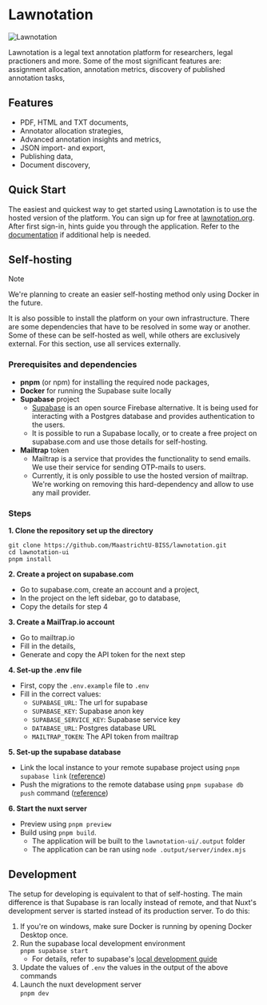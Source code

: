 # Lawnotation

![Lawnotation](https://www.lawnotation.org/assets/lawnotation_logo_v2-17f3df90.svg)

Lawnotation is a legal text annotation platform for researchers, legal practioners and more.
Some of the most significant features are: assignment allocation, annotation metrics, discovery of published annotation tasks, 

## Features
- PDF, HTML and TXT documents,
- Annotator allocation strategies,
- Advanced annotation insights and metrics,
- JSON import- and export,
- Publishing data,
- Document discovery,

## Quick Start
The easiest and quickest way to get started using Lawnotation is to use the hosted version of the platform. You can sign up for free at [lawnotation.org](lawnotation.org). 
After first sign-in, hints guide you through the application. Refer to the [documentation](https://docs.lawnotation.org/) if additional help is needed.

## Self-hosting

> [!NOTE]
> We're planning to create an easier self-hosting method only using Docker in the future.

It is also possible to install the platform on your own infrastructure. 
There are some dependencies that have to be resolved in some way or another. Some of these can be self-hosted as well, while others are exclusively external. For this section, use all services externally.

### Prerequisites and dependencies

- **pnpm** (or npm) for installing the required node packages,
- **Docker** for running the Supabase suite locally
- **Supabase** project
  - [Supabase](https://github.com/supabase/supabase) is an open source Firebase alternative. It is being used for interacting with a Postgres database and provides authentication to the users.
  - It is possible to run a Supabase locally, or to create a free project on supabase.com and use those details for self-hosting.
- **Mailtrap** token
  - Mailtrap is a service that provides the functionality to send emails. We use their service for sending OTP-mails to users.
  - Currently, it is only possible to use the hosted version of mailtrap. We're working on removing this hard-dependency and allow to use any mail provider.

### Steps
**1. Clone the repository set up the directory**
```
git clone https://github.com/MaastrichtU-BISS/lawnotation.git
cd lawnotation-ui
pnpm install
```

**2. Create a project on supabase.com**
- Go to supabase.com, create an account and a project,
- In the project on the left sidebar, go to database,
- Copy the details for step 4

**3. Create a MailTrap.io account**
- Go to mailtrap.io
- Fill in the details,
- Generate and copy the API token for the next step

**4. Set-up the .env file**
- First, copy the `.env.example` file to `.env`
- Fill in the correct values:
  - `SUPABASE_URL`: The url for supabase
  - `SUPABASE_KEY`: Supabase anon key
  - `SUPABASE_SERVICE_KEY`: Supabase service key
  - `DATABASE_URL`: Postgres database URL
  - `MAILTRAP_TOKEN`: The API token from mailtrap

**5. Set-up the supabase database**
- Link the local instance to your remote supabase project using `pnpm supabase link` ([reference](https://supabase.com/docs/guides/functions/deploy))
- Push the migrations to the remote database using `pnpm supabase db push` command ([reference](https://supabase.com/docs/reference/cli/supabase-db-push))

**6. Start the nuxt server**
- Preview using `pnpm preview`
- Build using `pnpm build`. 
  - The application will be built to the `lawnotation-ui/.output` folder
  - The application can be ran using `node .output/server/index.mjs`

## Development
The setup for developing is equivalent to that of self-hosting. The main difference is that Supabase is ran locally instead of remote, and that Nuxt's development server is started instead of its production server. To do this:

1. If you're on windows, make sure Docker is running by opening Docker Desktop once.
2. Run the supabase local development environment \
   `pnpm supabase start`
      - For details, refer to supabase's [local development guide](https://supabase.com/docs/guides/local-development)
3. Update the values of `.env` the values in the output of the above commands
4. Launch the nuxt development server \
   `pnpm dev`
